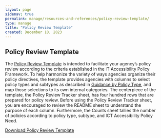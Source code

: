 ```yaml
---
layout: page
sidenav: true
permalink: manage/resources-and-references/policy-review-template/
type: manage
title: "Policy Review Template"
created: December 10, 2023
---
```

<h2 id="standards">
  Policy Review Template
</h2>
The <a href = "https://docs.google.com/spreadsheets/d/17KFr14blp-f2rgukwPmEU9Yyf0mN7iTV/edit?usp=sharing&ouid=103081531732182484647&rtpof=true&sd=true">Policy Review Template</a> is intended to facilitate your agency’s policy review according to the criteria established in the IT Accessibility Policy Framework. To help harmonize the variety of ways agencies organize their policy directives, the template provides agencies with columns to select policy types and subtypes as described in <a href="{{site.baseurl}}/manage/guidance-by-policy-type/approach/">Guidance by Policy Type</a>, and map those selections to its own internal categories. The centerpiece of the template, the Policy Review Tracker sheet, has four hundred rows that are prepared for policy review. Before using the Policy Review Tracker sheet, you are encouraged to review the README sheet to understand the purpose of each column. Furthermore, the Counts sheet tallies the number of policies according to policy type, subtype, and ICT Accessibility Policy Need.


<a id ="policy-download" href="https://drive.google.com/uc?export=download&id=17KFr14blp-f2rgukwPmEU9Yyf0mN7iTV" download="Policy Review Template.xlsx">Download Policy Review Template</a>

